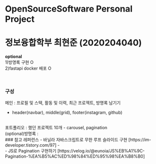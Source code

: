 # OpenSourceSoftware Personal Project
# 정보융합학부 최현준 (2020204040)

**optional**
<br/>
1)방명록 구현 O
<br/>
2)fastapi docker 배포 O

<br/>


### 구성
메인 : 프로필 및 스택, 활동 및 이력, 최근 프로젝트, 방명록 남기기
- header(navbar), middle(grid), footer(instagram, github)
<br/>
포트폴리오 : 했던 프로젝트 10개
- carousel, pagination
<br/>
(optional)방명록 : 
<br/>
### 참고 레퍼런스
- 바닐라 자바스크립트로 무한 루프 슬라이드 구현 [https://im-developer.tistory.com/97]
- <br/>
- JS로 Pagination 구현하기 [https://velog.io/@eunoia/JS%EB%A1%9C-Pagination-%EA%B5%AC%ED%98%84%ED%95%98%EA%B8%B0]
